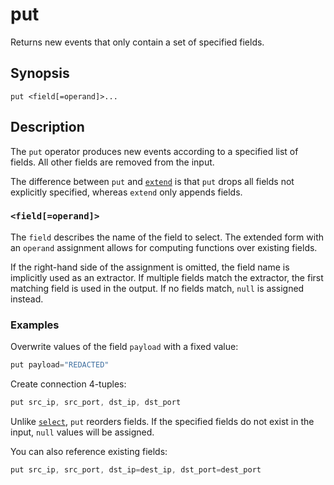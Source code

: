 # put

Returns new events that only contain a set of specified fields.

## Synopsis

```
put <field[=operand]>...
```

## Description

The `put` operator produces new events according to a specified list of fields.
All other fields are removed from the input.

The difference between `put` and [`extend`](extend.md) is that `put` drops all
fields not explicitly specified, whereas `extend` only appends fields.

### `<field[=operand]>`

The `field` describes the name of the field to select. The extended form with an
`operand` assignment allows for computing functions over existing fields.

If the right-hand side of the assignment
is omitted, the field name is implicitly used as an extractor. If multiple
fields match the extractor, the first matching field is used in the output. If
no fields match, `null` is assigned instead.

### Examples

Overwrite values of the field `payload` with a fixed value:

```c
put payload="REDACTED"
```

Create connection 4-tuples:

```c
put src_ip, src_port, dst_ip, dst_port
```

Unlike [`select`](select.md), `put` reorders fields. If the specified fields
do not exist in the input, `null` values will be assigned.

You can also reference existing fields:

```c
put src_ip, src_port, dst_ip=dest_ip, dst_port=dest_port
```
